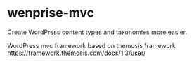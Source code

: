 # wenprise-mvc

Create WordPress content types and taxonomies more easier.

WordPress mvc framework based on themosis framework https://framework.themosis.com/docs/1.3/user/
